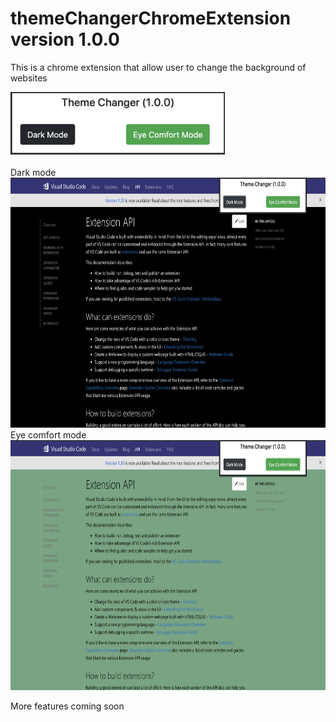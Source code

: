 # themeChangerChromeExtension version 1.0.0

This is a chrome extension that allow user to change the background of websites 

<img src="demo/demo1.png" height="100">
<br/>
<br/>
Dark mode
<img src="demo/demo2.png" height="400">
<br/>
Eye comfort mode
<img src="demo/demo3.png" height="400">

More features coming soon
